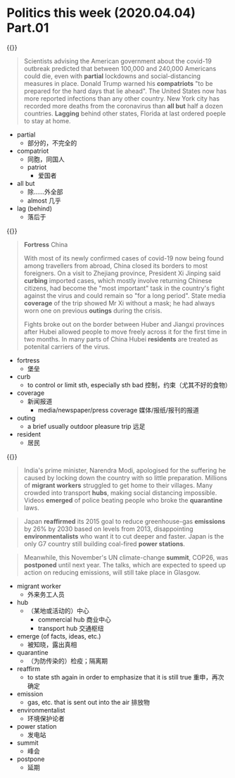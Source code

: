 # Politics this week (2020.04.04) Part.01


{{<music url="/economist/20200404/002 The world this week - Politics this week/1.mp3">}}

> Scientists advising the American government about the covid-19 outbreak predicted that between 100,000 and 240,000 Americans could die, even with **partial** lockdowns and social-distancing measures in place. Donald Trump warned his **compatriots** "to be prepared for the hard days that lie ahead". The United States now has more reported infections than any other country. New York city has recorded more deaths from the coronavirus than **all but** half a dozen countries. **Lagging** behind other states, Florida at last ordered poeple to stay at home.

- partial
  - 部分的，不完全的
- compatriot
  - 同胞，同国人
  - patriot 
    - 爱国者
- all but
  - 除……外全部
  - almost 几乎
- lag (behind)
  - 落后于

{{<music url="/economist/20200404/002 The world this week - Politics this week/2.mp3">}}

> **Fortress** China
> 
> With most of its newly confirmed cases of covid-19 now being found among travellers from abroad, China closed its borders to most foreigners. On a visit to Zhejiang province, President Xi Jinping said **curbing** imported cases, which mostly involve returning Chinese citizens, had become the "most important" task in the country's fight against the virus and could remain so "for a long period". State media **coverage** of the trip showed Mr Xi without a mask; he had always worn one on previous **outings** during the crisis.
> 
> Fights broke out on the border between Huber and Jiangxi provinces after Hubei allowed people to move freely across it for the first time in two months. In many parts of China Hubei **residents** are treated as potenital carriers of the virus.

- fortress
  - 堡垒
- curb
  - to control or limit sth, especially sth bad 控制，约束（尤其不好的食物）
- coverage
  - 新闻报道
    - media/newspaper/press coverage 媒体/报纸/报刊的报道
- outing
  - a brief usually outdoor pleasure trip 远足
- resident
  - 居民

{{<music url="/economist/20200404/002 The world this week - Politics this week/3.mp3">}}

> India's prime minister, Narendra Modi, apologised for the suffering he caused by locking down the country with so little preparation. Millions of **migrant workers** struggled to get home to their villages. Many crowded into transport **hubs**, making social distancing impossible. Videos **emerged** of police beating people who broke the **quarantine** laws.

> Japan **reaffirmed** its 2015 goal to reduce greenhouse-gas **emissions** by 26% by 2030 based on levels from 2013, disappointing **environmentalists** who want it to cut deeper and faster. Japan is the only G7 country still building coal-fired **power stations**.

> Meanwhile, this November's UN climate-change **summit**, COP26, was **postponed** until next year. The talks, which are expected to speed up action on reducing emissions, will still take place in Glasgow.

- migrant worker
  - 外来务工人员
- hub
  - （某地或活动的）中心
    - commercial hub 商业中心
    - transport hub 交通枢纽
- emerge (of facts, ideas, etc.)
  - 被知晓，露出真相
- quarantine
  - （为防传染的）检疫；隔离期
- reaffirm
  - to state sth again in order to emphasize that it is still true 重申，再次确定
- emission
  - gas, etc. that is sent out into the air 排放物
- environmentalist
  - 环境保护论者
- power station
  - 发电站
- summit
  - 峰会
- postpone
  - 延期
